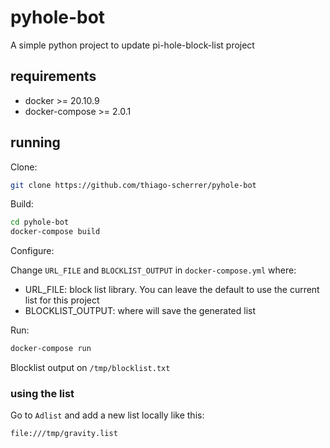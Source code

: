 # pyhole-bot
A simple python project to update pi-hole-block-list project

## requirements

- docker >= 20.10.9
- docker-compose >= 2.0.1

## running

Clone:

```sh
git clone https://github.com/thiago-scherrer/pyhole-bot
```

Build:

```sh
cd pyhole-bot
docker-compose build
```

Configure:

Change `URL_FILE` and `BLOCKLIST_OUTPUT` in `docker-compose.yml` where:

- URL_FILE: block list library. You can leave the default to use the current list for this project
- BLOCKLIST_OUTPUT: where will save the generated list

Run:

```sh
docker-compose run
```

Blocklist output on `/tmp/blocklist.txt`


### using the list

Go to `Adlist` and add a new list locally like this:

```sh
file:///tmp/gravity.list
```
